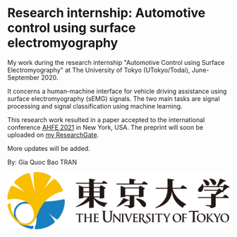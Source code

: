 # Research internship: Automotive control using surface electromyography
My work during the research internship "Automotive Control using Surface Electromyography" at The University of Tokyo (UTokyo/Todai), June-September 2020.

It concerns a human-machine interface for vehicle driving assistance using surface electromyography (sEMG) signals. The two main tasks are signal processing and signal classification using machine learning.

This research work resulted in a paper accepted to the international conference [AHFE 2021](http://2021.ahfe.org/) in New York, USA. The preprint will soon be uploaded on [my ResearchGate](https://www.researchgate.net/profile/Gia_Quoc_Bao_Tran).

More updates will be added.

By: Gia Quoc Bao TRAN 

![UTokyo logo](https://github.com/TRAN-Gia-Quoc-Bao/Project-Automotive-Control-using-Surface-Electromyography/blob/main/UTokyo.jpg)
